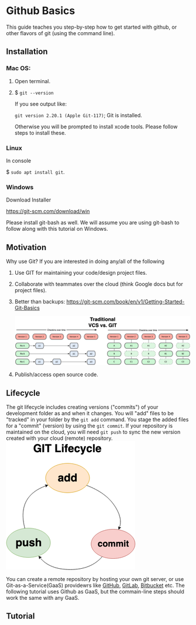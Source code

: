 

# Github Basics

This guide teaches you step-by-step how to get started with github, or other flavors of git (using the command line).



## Installation

### Mac OS:

1. Open terminal.
2. $ ``git --version``

    If you see output like:
    
    ``git version 2.20.1 (Apple Git-117)``; Git is installed.
    
    Otherwise you will be prompted to install xcode tools. Please follow steps to install these.
    
### Linux

In console

$ ``sudo apt install git``.

### Windows

Download Installer

https://git-scm.com/download/win

Please install git-bash as well. We will assume you are using git-bash to follow along with this tutorial on Windows.

    
    
    
## Motivation

Why use Git? If you are interested in doing any/all of the following

1. Use GIT for maintaining your code/design project files.
2. Collaborate with teammates over the cloud (think Google docs but for project files).
3. Better than backups: https://git-scm.com/book/en/v1/Getting-Started-Git-Basics

    <img src='vcsVSgit.png'>
4. Publish/access open source code.






## Lifecycle

The git lifecycle includes creating versions ("commits") of your development folder as and when it changes. You will 
"add" files to be "tracked" in your folder by the `git add` command. You stage the added files for a "commit" (version) by using the `git commit`. If your repository is maintained on the cloud, you will need `git push` to sync the new version created with your cloud (remote) repository.
 <img src='lifecycle.png'>

You can create a remote repository by hosting your own git server, or use Git-as-a-Service(GaaS) providewrs like [GitHub](https://github.com/), [GitLab](https://gitlab.com), [Bitbucket](https://bitbucket.org/) etc. The following tutorial uses Github as GaaS, but the commain-line steps should work the same with any GaaS.






## Tutorial
    
    
    
    
    
    



<script style='display:none'>
    document.getElementsByTagName("header")[0].style.visibility = "hidden";
</script>
